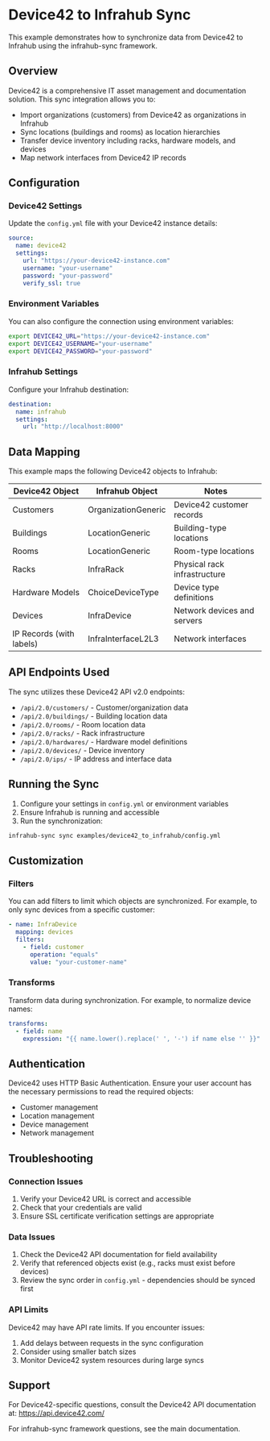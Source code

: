 # Device42 to Infrahub Sync

This example demonstrates how to synchronize data from Device42 to Infrahub using the infrahub-sync framework.

## Overview

Device42 is a comprehensive IT asset management and documentation solution. This sync integration allows you to:

- Import organizations (customers) from Device42 as organizations in Infrahub
- Sync locations (buildings and rooms) as location hierarchies
- Transfer device inventory including racks, hardware models, and devices
- Map network interfaces from Device42 IP records

## Configuration

### Device42 Settings

Update the `config.yml` file with your Device42 instance details:

```yaml
source:
  name: device42
  settings:
    url: "https://your-device42-instance.com"
    username: "your-username"
    password: "your-password"
    verify_ssl: true
```

### Environment Variables

You can also configure the connection using environment variables:

```bash
export DEVICE42_URL="https://your-device42-instance.com"
export DEVICE42_USERNAME="your-username"  
export DEVICE42_PASSWORD="your-password"
```

### Infrahub Settings

Configure your Infrahub destination:

```yaml
destination:
  name: infrahub
  settings:
    url: "http://localhost:8000"
```

## Data Mapping

This example maps the following Device42 objects to Infrahub:

| Device42 Object | Infrahub Object | Notes |
|----------------|----------------|-------|
| Customers | OrganizationGeneric | Device42 customer records |
| Buildings | LocationGeneric | Building-type locations |
| Rooms | LocationGeneric | Room-type locations |
| Racks | InfraRack | Physical rack infrastructure |
| Hardware Models | ChoiceDeviceType | Device type definitions |
| Devices | InfraDevice | Network devices and servers |
| IP Records (with labels) | InfraInterfaceL2L3 | Network interfaces |

## API Endpoints Used

The sync utilizes these Device42 API v2.0 endpoints:

- `/api/2.0/customers/` - Customer/organization data
- `/api/2.0/buildings/` - Building location data
- `/api/2.0/rooms/` - Room location data
- `/api/2.0/racks/` - Rack infrastructure
- `/api/2.0/hardwares/` - Hardware model definitions
- `/api/2.0/devices/` - Device inventory
- `/api/2.0/ips/` - IP address and interface data

## Running the Sync

1. Configure your settings in `config.yml` or environment variables
2. Ensure Infrahub is running and accessible
3. Run the synchronization:

```bash
infrahub-sync sync examples/device42_to_infrahub/config.yml
```

## Customization

### Filters

You can add filters to limit which objects are synchronized. For example, to only sync devices from a specific customer:

```yaml
- name: InfraDevice
  mapping: devices
  filters:
    - field: customer
      operation: "equals"
      value: "your-customer-name"
```

### Transforms

Transform data during synchronization. For example, to normalize device names:

```yaml
transforms:
  - field: name
    expression: "{{ name.lower().replace(' ', '-') if name else '' }}"
```

## Authentication

Device42 uses HTTP Basic Authentication. Ensure your user account has the necessary permissions to read the required objects:

- Customer management
- Location management  
- Device management
- Network management

## Troubleshooting

### Connection Issues

1. Verify your Device42 URL is correct and accessible
2. Check that your credentials are valid
3. Ensure SSL certificate verification settings are appropriate

### Data Issues

1. Check the Device42 API documentation for field availability
2. Verify that referenced objects exist (e.g., racks must exist before devices)
3. Review the sync order in `config.yml` - dependencies should be synced first

### API Limits

Device42 may have API rate limits. If you encounter issues:

1. Add delays between requests in the sync configuration
2. Consider using smaller batch sizes
3. Monitor Device42 system resources during large syncs

## Support

For Device42-specific questions, consult the Device42 API documentation at: https://api.device42.com/

For infrahub-sync framework questions, see the main documentation.